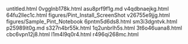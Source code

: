 untitled.html
0vgglnb178k.html
asu8prf9f1g.md
v4qdbnaejkg.html
64fu2llec1c.html
figures/Pint_Install_ScreenShot
v26755e9jjg.html
figures/Sample_Pint_Notebook
6pntm5d6ds8.html
sm3i3dgntvk.html
p25989it0g.md
s327n4br55k.html
1q2unbrlh5s.html
3t6o46uana8.html
cbc6vpn12j8.html
l1m4l9q0r4.html
r496qi268mc.html